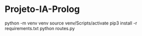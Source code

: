 # Projeto-IA-Prolog

python -m venv venv
source venv/Scripts/activate
pip3 install -r requirements.txt
python routes.py
